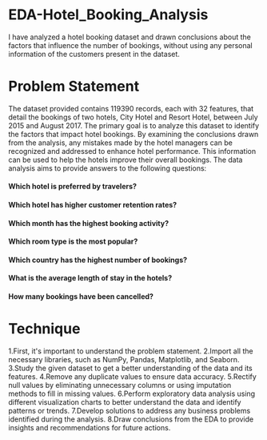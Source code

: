 # EDA-Hotel_Booking_Analysis
I have analyzed a hotel booking dataset and drawn conclusions about the factors that influence the number of bookings, without using any personal information of the customers present in the dataset.
# Problem Statement
The dataset provided contains 119390 records, each with 32 features, that detail the bookings of two hotels, City Hotel and Resort Hotel, between July 2015 and August 2017. The primary goal is to analyze this dataset to identify the factors that impact hotel bookings. By examining the conclusions drawn from the analysis, any mistakes made by the hotel managers can be recognized and addressed to enhance hotel performance. This information can be used to help the hotels improve their overall bookings.
The data analysis aims to provide answers to the following questions:

#### Which hotel is preferred by travelers?
#### Which hotel has higher customer retention rates?
#### Which month has the highest booking activity?
#### Which room type is the most popular?
#### Which country has the highest number of bookings?
#### What is the average length of stay in the hotels?
#### How many bookings have been cancelled?

# Technique
1.First, it's important to understand the problem statement.
2.Import all the necessary libraries, such as NumPy, Pandas, Matplotlib, and Seaborn.
3.Study the given dataset to get a better understanding of the data and its features.
4.Remove any duplicate values to ensure data accuracy.
5.Rectify null values by eliminating unnecessary columns or using imputation methods to fill in missing values.
6.Perform exploratory data analysis using different visualization charts to better understand the data and identify patterns or trends.
7.Develop solutions to address any business problems identified during the analysis.
8.Draw conclusions from the EDA to provide insights and recommendations for future actions.
